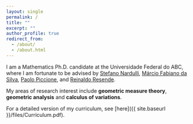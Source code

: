 ```yaml
---
layout: single
permalink: /
title: ""
excerpt: ""
author_profile: true
redirect_from: 
  - /about/
  - /about.html
---
```


I am a Mathematics Ph.D. candidate at the Universidade Federal do ABC, where I am fortunate to be advised by [Stefano Nardulli](http://professor.ufabc.edu.br/~stefano.nardulli/index.html), [Márcio Fabiano da Silva](http://lattes.cnpq.br/7618767393745018), [Paolo Piccione](https://www.ime.usp.br/~piccione/), and [Reinaldo Resende](https://www.math.cmu.edu/~rresende/).

My areas of research interest include **geometric measure theory**, **geometric analysis** and **calculus of variations**.

For a detailed version of my curriculum, see [here]({{ site.baseurl }}/files/Curriculum.pdf).
